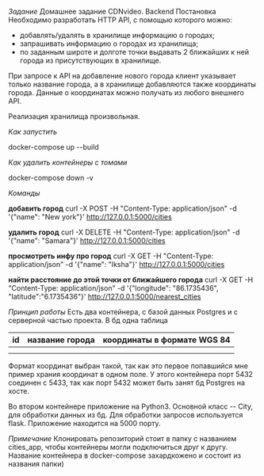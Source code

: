 *Задание*
Домашнее задание CDNvideo. Backend
Постановка
Необходимо разработать HTTP API, с помощью которого можно:

- добавлять/удалять в хранилище информацию о городах;
- запрашивать информацию о городах из хранилища;
- по заданным широте и долготе точки выдавать 2 ближайших 
к ней города из присутствующих в хранилище.

При запросе к API на добавление нового города клиент 
указывает только название города, а в хранилище добавляются 
также координаты города. Данные о координатах можно получать 
из любого внешнего API.

Реализация хранилища произвольная.

*Как запустить*

docker-compose up --build

*Как удалить контейнеры с томами*

docker-compose down -v

*Команды*

**добавить город** 
curl -X POST -H "Content-Type: application/json" -d '{"name": "New york"}' http://127.0.0.1:5000/cities

**удалить город**
curl -X DELETE -H "Content-Type: application/json" -d '{"name": "Samara"}' http://127.0.0.1:5000/cities

**просмотреть инфу про город**
curl -X GET -H "Content-Type: application/json" -d '{"name": "Iksha"}' http://127.0.0.1:5000/cities

**найти расстояние до этой точки от ближайшего города**
curl -X GET -H "Content-Type: application/json" -d '{"longitude": "86.1735436", "latitude":"6.1735436"}' http://127.0.0.1:5000/nearest_cities

*Принцип работы*
Есть два контейнера, с базой данных Postgres и с серверной частью проекта. 
В бд одна таблица

| id | название города | координаты в формате WGS 84 |
|----|-----------------|-----------------------------|
|    |                 |                             |
|    |                 |                             |

Формат координат выбран такой, так как это первое попавшийся мне пример храния координат в одном поле.
У этого контейнера порт 5432 соединен с 5433, так как порт 5432 может быть занят бд Postgres на хосте.

Во втором контейнере приложение на Python3.
Основной класс -- City, для обработки данных из бд. Для обработки запросов используется flask.
Приложение находится на 5000 порту.

*Примечание*
Клонировать репозиторий стоит в папку с названием cities_app, чтобы контейнеры могли подключиться друг к другу. Название контейнера в docker-compose захардкожено и состоит из названия папки)
